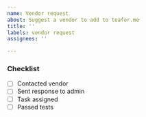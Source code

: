 ```yaml
---
name: Vendor request
about: Suggest a vendor to add to teafor.me
title: ''
labels: vendor request
assignees: ''

---
```


### Checklist
<!--
To be updated as progress is made.
You can remove items that are not relevant to your request.
To check an item, place an "x" in the corresponding box, e.g. "- [x] Contacted"
-->

- [ ] Contacted vendor
- [ ] Sent response to admin
- [ ] Task assigned
- [ ] Passed tests
